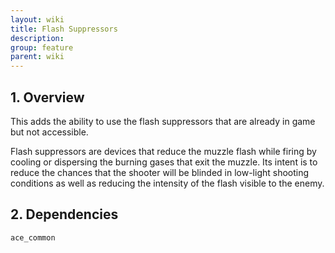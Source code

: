 ```yaml
---
layout: wiki
title: Flash Suppressors
description: 
group: feature
parent: wiki
---
```


## 1. Overview

This adds the ability to use the flash suppressors that are already in game but not accessible.

Flash suppressors are devices that reduce the muzzle flash while firing by cooling or dispersing the burning gases that exit the muzzle. Its intent is to reduce the chances that the shooter will be blinded in low-light shooting conditions as well as reducing the intensity of the flash visible to the enemy.

## 2. Dependencies

`ace_common`
